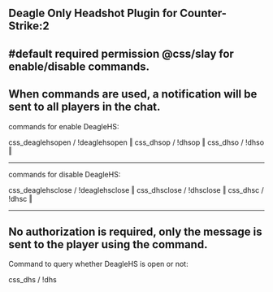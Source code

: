 Deagle Only Headshot Plugin for Counter-Strike:2
-------------------------------------------------------------------------------------------------
#default required permission @css/slay for enable/disable commands.
-
When commands are used, a notification will be sent to all players in the chat.
-
commands for enable DeagleHS:

css_deaglehsopen / !deaglehsopen  ‖
css_dhsop / !dhsop  ‖
css_dhso / !dhso  ‖

---------------------------------------

commands for disable DeagleHS:

css_deaglehsclose / !deaglehsclose  ‖
css_dhsclose / !dhsclose  ‖
css_dhsc / !dhsc  ‖

---------------------------------------

No authorization is required, only the message is sent to the player using the command.
--
Command to query whether DeagleHS is open or not:

css_dhs / !dhs

